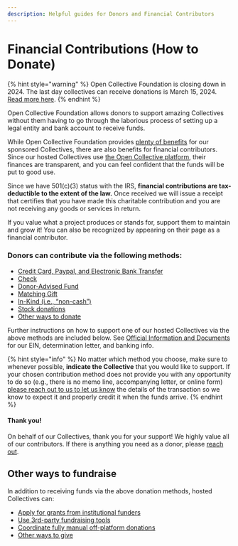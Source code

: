 ```yaml
---
description: Helpful guides for Donors and Financial Contributors
---
```


# Financial Contributions (How to Donate)

{% hint style="warning" %}
Open Collective Foundation is closing down in 2024. The last day collectives can receive donations is March 15, 2024. [Read more here](../../dissolution-faq-and-plan.md).
{% endhint %}

Open Collective Foundation allows donors to support amazing Collectives without them having to go through the laborious process of setting up a legal entity and bank account to receive funds.

While Open Collective Foundation provides [plenty of benefits](https://docs.opencollective.foundation/about/what-we-offer) for our sponsored Collectives, there are also benefits for financial contributors. Since our hosted Collectives use [the Open Collective platform](https://opencollective.com/foundation#section-contributions), their finances are transparent, and you can feel confident that the funds will be put to good use.

Since we have 501(c)(3) status with the IRS, **financial contributions are tax-deductible to the extent of the law.** Once received we will issue a receipt that certifies that you have made this charitable contribution and you are not receiving any goods or services in return.

If you value what a project produces or stands for, support them to maintain and grow it! You can also be recognized by appearing on their page as a financial contributor.

### Donors can contribute via the following methods:

* [Credit Card, Paypal, and Electronic Bank Transfer](credit-card-paypal-bank-transfers.md)
* [Check](checks.md)
* [Donor-Advised Fund](dafs.md)
* [Matching Gift](donation-matching.md)
* [In-Kind (i.e., “non-cash”)](in-kind.md)
* [Stock donations](stock-donations.md)
* [Other ways to donate](other-ways-to-give.md)

Further instructions on how to support one of our hosted Collectives via the above methods are included below. See [Official Information and Documents](https://docs.opencollective.foundation/about/official-information-and-documents) for our EIN, determination letter, and banking info.

{% hint style="info" %}
No matter which method you choose, make sure to whenever possible, **indicate the Collective** that you would like to support. If your chosen contribution method does not provide you with any opportunity to do so (e.g., there is no memo line, accompanying letter, or online form) [please reach out to us to let us know](mailto:contact@opencollective.foundation) the details of the transaction so we know to expect it and properly credit it when the funds arrive.
{% endhint %}

#### Thank you!

On behalf of our Collectives, thank you for your support! We highly value all of our contributors. If there is anything you need as a donor, please [reach out](mailto:contact@opencollective.foundation).

## Other ways to fundraise

In addition to receiving funds via the above donation methods, hosted Collectives can:

* [Apply for grants from institutional funders](grant-funding.md)
* [Use 3rd-party fundraising tools](third-party-fundraising-tools-and-benefits.md)
* [Coordinate fully manual off-platform donations](non-platform.md)
* [Other ways to give](other-ways-to-give.md)
